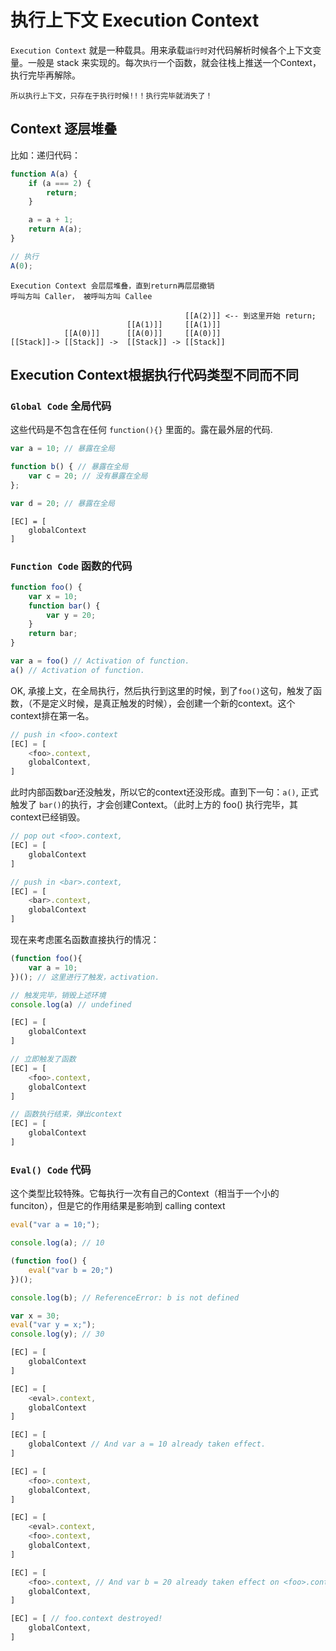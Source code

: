 # 执行上下文 Execution Context

`Execution Context` 就是一种载具。用来承载`运行时`对代码解析时候各个上下文变量。一般是 stack 来实现的。每次`执行`一个函数，就会往栈上推送一个Context，执行完毕再解除。

`所以执行上下文，只存在于执行时候!!！执行完毕就消失了！`

## Context 逐层堆叠
比如：递归代码：

```javascript 
function A(a) {
    if (a === 2) {
        return;
    }

    a = a + 1;
    return A(a);
}

// 执行
A(0);
```

```
Execution Context 会层层堆叠，直到return再层层撤销
呼叫方叫 Caller， 被呼叫方叫 Callee

                                       [[A(2)]] <-- 到这里开始 return;
                          [[A(1)]]     [[A(1)]] 
            [[A(0)]]      [[A(0)]]     [[A(0)]]
[[Stack]]-> [[Stack]] ->  [[Stack]] -> [[Stack]]
```

## Execution Context根据执行代码类型不同而不同

### `Global Code` 全局代码

这些代码是不包含在任何 `function(){}` 里面的。露在最外层的代码.

```javascript
var a = 10; // 暴露在全局

function b() { // 暴露在全局
    var c = 20; // 没有暴露在全局
};

var d = 20; // 暴露在全局
```

```
[EC] = [
    globalContext
]
```

### `Function Code` 函数的代码

```javascript
function foo() {
    var x = 10;
    function bar() {
        var y = 20;
    }
    return bar;
}

var a = foo() // Activation of function.
a() // Activation of function.
```

OK, 承接上文，在全局执行，然后执行到这里的时候，到了`foo()`这句，触发了函数，（不是定义时候，是真正触发的时候），会创建一个新的context。这个context排在第一名。

```javascript
// push in <foo>.context
[EC] = [
    <foo>.context,
    globalContext,
]
```

此时内部函数bar还没触发，所以它的context还没形成。直到下一句：`a()`, 正式触发了 `bar()`的执行，才会创建Context。（此时上方的 foo() 执行完毕，其context已经销毁。

```javascript
// pop out <foo>.context,
[EC] = [
    globalContext
]

// push in <bar>.context,
[EC] = [
    <bar>.context,
    globalContext
]
```

现在来考虑匿名函数直接执行的情况：

```javascript
(function foo(){
    var a = 10;
})(); // 这里进行了触发，activation.

// 触发完毕，销毁上述环境
console.log(a) // undefined
```

```javascript
[EC] = [
    globalContext
]

// 立即触发了函数
[EC] = [
    <foo>.context,
    globalContext
]

// 函数执行结束，弹出context
[EC] = [
    globalContext
]
```

### `Eval() Code` 代码

这个类型比较特殊。它每执行一次有自己的Context（相当于一个小的funciton），但是它的作用结果是影响到 calling context

```javascript
eval("var a = 10;");

console.log(a); // 10

(function foo() {
    eval("var b = 20;")
})();

console.log(b); // ReferenceError: b is not defined

var x = 30;
eval("var y = x;");
console.log(y); // 30
```

```javascript
[EC] = [
    globalContext
]

[EC] = [
    <eval>.context,
    globalContext
]

[EC] = [
    globalContext // And var a = 10 already taken effect.
]

[EC] = [
    <foo>.context,
    globalContext,
]

[EC] = [
    <eval>.context,
    <foo>.context,
    globalContext,
]

[EC] = [
    <foo>.context, // And var b = 20 already taken effect on <foo>.context.
    globalContext,
]

[EC] = [ // foo.context destroyed!
    globalContext,
]
```